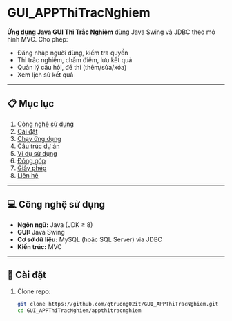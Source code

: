 # GUI_APPThiTracNghiem

**Ứng dụng Java GUI Thi Trắc Nghiệm** dùng Java Swing và JDBC theo mô hình MVC. Cho phép:
- Đăng nhập người dùng, kiểm tra quyền
- Thi trắc nghiệm, chấm điểm, lưu kết quả
- Quản lý câu hỏi, đề thi (thêm/sửa/xóa)
- Xem lịch sử kết quả

---

## 📋 Mục lục
1. [Công nghệ sử dụng](#công-nghệ-sử-dụng)  
2. [Cài đặt](#cài-đặt)  
3. [Chạy ứng dụng](#chạy-ứng-dụng)  
4. [Cấu trúc dự án](#cấu-trúc-dự-án)  
5. [Ví dụ sử dụng](#ví-dụ-sử-dụng)  
6. [Đóng góp](#đóng-góp)  
7. [Giấy phép](#giấy-phép)  
8. [Liên hệ](#liên-hệ)

---

## 💻 Công nghệ sử dụng
- **Ngôn ngữ:** Java (JDK ≥ 8)  
- **GUI:** Java Swing  
- **Cơ sở dữ liệu:** MySQL (hoặc SQL Server) via JDBC  
- **Kiến trúc:** MVC  

---

## 🔧 Cài đặt

1. Clone repo:
   ```bash
   git clone https://github.com/qtruong02it/GUI_APPThiTracNghiem.git
   cd GUI_APPThiTracNghiem/appthitracnghiem
